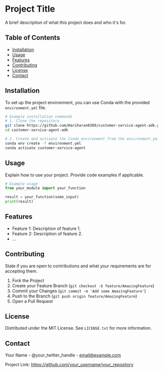 # Project Title

A brief description of what this project does and who it's for.

## Table of Contents

- [Installation](#installation)
- [Usage](#usage)
- [Features](#features)
- [Contributing](#contributing)
- [License](#license)
- [Contact](#contact)

## Installation

To set up the project environment, you can use Conda with the provided `environment.yml` file.

```bash
# Example installation commands
# 1. Clone the repository
git clone https://github.com/Hariharan0309/customer-service-agent-adk.git
cd customer-service-agent-adk

# 2. Create and activate the Conda environment from the environment.yml file
conda env create -f environment.yml
conda activate customer-service-agent

```

## Usage

Explain how to use your project. Provide code examples if applicable.

```python
# Example usage
from your_module import your_function

result = your_function(some_input)
print(result)
```

## Features

- Feature 1: Description of feature 1.
- Feature 2: Description of feature 2.
- ...

## Contributing

State if you are open to contributions and what your requirements are for accepting them.

1. Fork the Project
2. Create your Feature Branch (`git checkout -b feature/AmazingFeature`)
3. Commit your Changes (`git commit -m 'Add some AmazingFeature'`)
4. Push to the Branch (`git push origin feature/AmazingFeature`)
5. Open a Pull Request

## License

Distributed under the MIT License. See `LICENSE.txt` for more information.

## Contact

Your Name - @your_twitter_handle - email@example.com

Project Link: https://github.com/your_username/your_repository